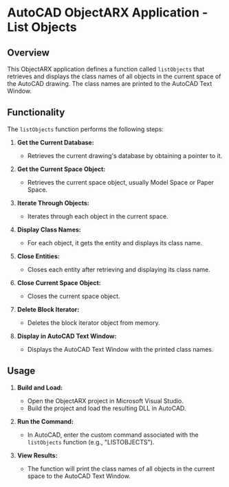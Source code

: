 # AutoCAD ObjectARX Application - List Objects

## Overview

This ObjectARX application defines a function called `listObjects` that retrieves and displays the class names of all objects in the current space of the AutoCAD drawing. The class names are printed to the AutoCAD Text Window.

## Functionality

The `listObjects` function performs the following steps:

1. **Get the Current Database:**
   - Retrieves the current drawing's database by obtaining a pointer to it.

2. **Get the Current Space Object:**
   - Retrieves the current space object, usually Model Space or Paper Space.

3. **Iterate Through Objects:**
   - Iterates through each object in the current space.

4. **Display Class Names:**
   - For each object, it gets the entity and displays its class name.

5. **Close Entities:**
   - Closes each entity after retrieving and displaying its class name.

6. **Close Current Space Object:**
   - Closes the current space object.

7. **Delete Block Iterator:**
   - Deletes the block iterator object from memory.

8. **Display in AutoCAD Text Window:**
   - Displays the AutoCAD Text Window with the printed class names.

## Usage

1. **Build and Load:**
   - Open the ObjectARX project in Microsoft Visual Studio.
   - Build the project and load the resulting DLL in AutoCAD.

2. **Run the Command:**
   - In AutoCAD, enter the custom command associated with the `listObjects` function (e.g., "LISTOBJECTS").

3. **View Results:**
   - The function will print the class names of all objects in the current space to the AutoCAD Text Window.
